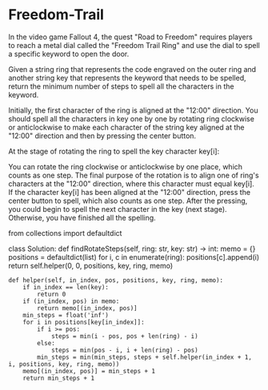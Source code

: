 # Freedom-Trail

In the video game Fallout 4, the quest "Road to Freedom" requires players to reach a metal dial called the "Freedom Trail Ring" and use the dial to spell a specific keyword to open the door.

Given a string ring that represents the code engraved on the outer ring and another string key that represents the keyword that needs to be spelled, return the minimum number of steps to spell all the characters in the keyword.

Initially, the first character of the ring is aligned at the "12:00" direction. You should spell all the characters in key one by one by rotating ring clockwise or anticlockwise to make each character of the string key aligned at the "12:00" direction and then by pressing the center button.

At the stage of rotating the ring to spell the key character key[i]:

You can rotate the ring clockwise or anticlockwise by one place, which counts as one step. The final purpose of the rotation is to align one of ring's characters at the "12:00" direction, where this character must equal key[i].
If the character key[i] has been aligned at the "12:00" direction, press the center button to spell, which also counts as one step. After the pressing, you could begin to spell the next character in the key (next stage). Otherwise, you have finished all the spelling.
 

from collections import defaultdict

class Solution:
    def findRotateSteps(self, ring: str, key: str) -> int:
        memo = {}
        positions = defaultdict(list)
        for i, c in enumerate(ring):
            positions[c].append(i)
        return self.helper(0, 0, positions, key, ring, memo)
    
    def helper(self, in_index, pos, positions, key, ring, memo):
        if in_index == len(key):
            return 0
        if (in_index, pos) in memo:
            return memo[(in_index, pos)]
        min_steps = float('inf')
        for i in positions[key[in_index]]:
            if i >= pos:
                steps = min(i - pos, pos + len(ring) - i)
            else:
                steps = min(pos - i, i + len(ring) - pos)
            min_steps = min(min_steps, steps + self.helper(in_index + 1, i, positions, key, ring, memo))
        memo[(in_index, pos)] = min_steps + 1
        return min_steps + 1
